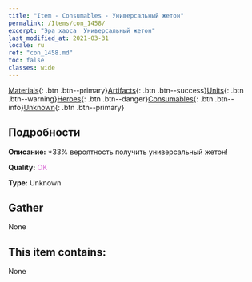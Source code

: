```yaml
---
title: "Item - Consumables - Универсальный жетон"
permalink: /Items/con_1458/
excerpt: "Эра хаоса  Универсальный жетон"
last_modified_at: 2021-03-31
locale: ru
ref: "con_1458.md"
toc: false
classes: wide
---
```

 [Materials](/ru/Items/){: .btn .btn--primary}[Artifacts](/ru/Items/Artifacts/){: .btn .btn--success}[Units](/ru/Items/Units/){: .btn .btn--warning}[Heroes](/ru/Items/Heroes/){: .btn .btn--danger}[Consumables](/ru/Items/Consumables/){: .btn .btn--info}[Unknown](/ru/Items/Unknown/){: .btn .btn--primary}

## Подробности
 **Описание:** *33% вероятность получить универсальный жетон!

 **Quality:** <span style="color: #DA70D6">OK</span>

 **Type:** Unknown

## Gather

  None

## This item contains:

  None

